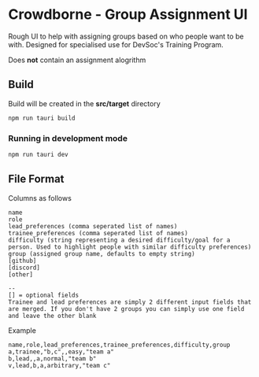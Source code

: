 # Crowdborne - Group Assignment UI

Rough UI to help with assigning groups based on who people want to be with. Designed for specialised use for DevSoc's Training Program.

Does **not** contain an assignment alogrithm

## Build

Build will be created in the **src/target** directory

```sh
npm run tauri build
```

### Running in development mode

```sh
npm run tauri dev
```

## File Format

Columns as follows

```
name
role
lead_preferences (comma seperated list of names)
trainee_preferences (comma seperated list of names)
difficulty (string representing a desired difficulty/goal for a person. Used to highlight people with similar difficulty preferences)
group (assigned group name, defaults to empty string)
[github]
[discord]
[other]

--
[] = optional fields
Trainee and lead preferences are simply 2 different input fields that are merged. If you don't have 2 groups you can simply use one field and leave the other blank
```

Example

```csv
name,role,lead_preferences,trainee_preferences,difficulty,group
a,trainee,"b,c",,easy,"team a"
b,lead,,a,normal,"team b"
v,lead,b,a,arbitrary,"team c"
```
